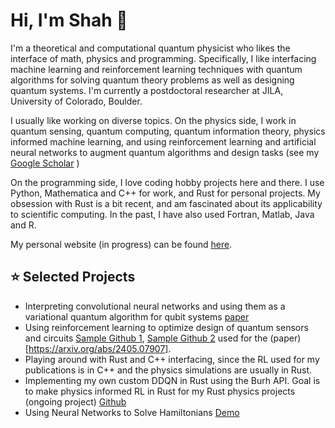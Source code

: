 #  Hi, I'm Shah 👋

I'm a theoretical and computational quantum physicist who likes the interface of math, physics and programming. Specifically, I like interfacing machine learning and reinforcement learning techniques with quantum algorithms for solving quantum theory problems as well as designing quantum systems. I'm currently a postdoctoral researcher at JILA, University of Colorado, Boulder.

I usually like working on diverse topics. On the physics side, I work in quantum sensing, quantum computing, quantum information theory, physics informed machine learning, and using reinforcement learning and artificial neural networks to augment quantum algorithms and design tasks (see my [Google Scholar](https://scholar.google.com/citations?hl=en&user=dpsqpvYAAAAJ) ) 

On the programming side, I love coding hobby projects here and there. I use Python, Mathematica and C++ for work, and Rust for personal projects. My obsession with Rust is a bit recent, and am fascinated about its applicability to scientific computing. In the past, I have also used Fortran, Matlab, Java and R.

My personal website (in progress) can be found [here](https://rootware.github.io/).

## ⭐ Selected Projects
- Interpreting convolutional neural networks and using them as a variational quantum algorithm for qubit systems [paper](https://arxiv.org/abs/2210.00692)
- Using reinforcement learning to optimize design of quantum sensors and circuits [Sample Github 1](https://github.com/rootware/lattice_evolution),  [Sample Github 2](https://github.com/rootware/BayesianData) used for the (paper)[https://arxiv.org/abs/2405.07907].
- Playing around with Rust and C++ interfacing, since the RL used for my publications is in C++ and the physics simulations are usually in Rust.
- Implementing my own custom DDQN in Rust using the Burh API. Goal is to make physics informed RL in Rust for my Rust physics projects (ongoing project) [Github](https://github.com/rootware/Reinforcement_Learning_DQN_using_Burn)
- Using Neural Networks to Solve Hamiltonians [Demo](https://github.com/rootware/RBM-for-Quantum-Spin-Hamiltonians)

<!--
**rootware/rootware** is a ✨ _special_ ✨ repository because its `README.md` (this file) appears on your GitHub profile.

Here are some ideas to get you started:

- 🔭 I’m currently working on ...
- 🌱 I’m currently learning ...
- 👯 I’m looking to collaborate on ...
- 🤔 I’m looking for help with ...
- 💬 Ask me about ...
- 📫 How to reach me: ...
- 😄 Pronouns: ...
- ⚡ Fun fact: ...
-->
